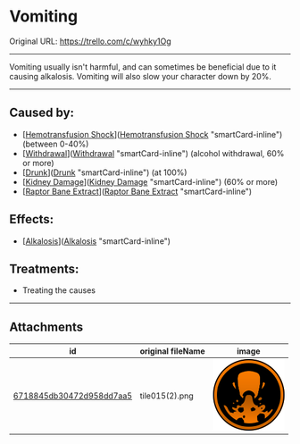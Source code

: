 # Vomiting

Original URL: https://trello.com/c/wyhky1Og

---

Vomiting usually isn't harmful, and can sometimes be beneficial due to it causing alkalosis. Vomiting will also slow your character down by 20%.

---

## Caused by:

- [[Hemotransfusion Shock](../Blood/Hemotransfusion%20Shock.md)]([Hemotransfusion Shock](../Blood/Hemotransfusion%20Shock.md) "smartCard-inline") (between 0-40%)
- [[Withdrawal](../Head_Brain/Withdrawal.md)]([Withdrawal](../Head_Brain/Withdrawal.md) "smartCard-inline") (alcohol withdrawal, 60% or more)
- [[Drunk](../Head_Brain/Drunk.md)]([Drunk](../Head_Brain/Drunk.md) "smartCard-inline") (at 100%)
- [[Kidney Damage](../Torso/Kidney%20Damage.md)]([Kidney Damage](../Torso/Kidney%20Damage.md) "smartCard-inline") (60% or more)
- [[Raptor Bane Extract](../Items/Raptor%20Bane%20Extract.md)]([Raptor Bane Extract](../Items/Raptor%20Bane%20Extract.md) "smartCard-inline")

## Effects:

- [[Alkalosis](../Blood/Alkalosis.md)]([Alkalosis](../Blood/Alkalosis.md) "smartCard-inline")

## Treatments:

- Treating the causes

---

## Attachments

id | original fileName | image
---|---|---
[6718845db30472d958dd7aa5](./Vomiting%20-%20Attachments/6718845db30472d958dd7aa5.png) | tile015(2).png | ![tile015(2).png\|200](./Vomiting%20-%20Attachments/6718845db30472d958dd7aa5.png)